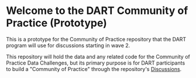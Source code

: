 # Welcome to the DART Community of Practice (Prototype)
This is a prototype for the Community of Practice repository that the DART program will use for discussions starting in wave 2.

This repository will hold the data and any related code for the Community of Practice Data Challenges, but its primary purpose is for DART participants to build a "Community of Practice" through the repository's [Discussions](https://github.com/arcus/Community_of_Practice_Prototype/discussions).
